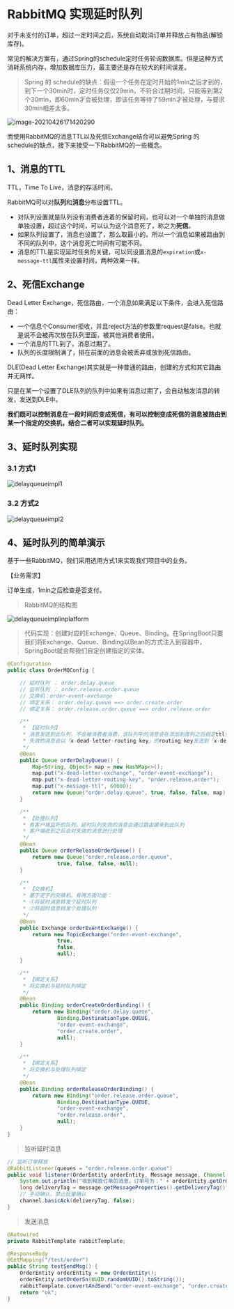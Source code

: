 # RabbitMQ 实现延时队列

对于未支付的订单，超过一定时间之后，系统自动取消订单并释放占有物品(解锁库存)。

常见的解决方案有，通过Spring的schedule定时任务轮询数据库。但是这种方式消耗系统内存，增加数据库压力，最主要还是存在较大的时间误差。

> Spring 的 schedule的缺点：假设一个任务在定时开始的1min之后才到的，到下一个30min时，定时任务仅仅29min，不符合过期时间，只能等到第2个30min，即60min才会被处理，即该任务等待了59min才被处理，与要求30min相差太多。

![image-20210426171420290](https://tobing-markdown.oss-cn-shenzhen.aliyuncs.com/image-20210426171420290.png)

而使用RabbitMQ的消息TTL以及死信Exchange结合可以避免Spring 的 schedule的缺点，接下来接受一下RabbitMQ的一些概念。

## 1、消息的TTL

TTL，Time To Live，消息的存活时间。

RabbitMQ可以对**队列**和**消息**分布设置TTL。

+ 对队列设置就是队列没有消费者连着的保留时间，也可以对一个单独的消息做单独设置，超过这个时间，可以认为这个消息死了，称之为**死信**。
+ 如果队列设置了，消息也设置了，那么取最小的。所以一个消息如果被路由到不同的队列中，这个消息死亡时间有可能不同。
+ 消息的TTL是实现延时任务的关键，可以同设置消息的`expiration`或`x-message-ttl`属性来设置时间，两种效果一样。

## 2、死信Exchange

Dead Letter Exchange，死信路由，一个消息如果满足以下条件，会进入死信路由：

+ 一个信息个Consumer拒收，并且reject方法的参数里request是false。也就是说不会被再次放在队列里面，被其他消费者使用。
+ 一个消息的TTL到了，消息过期了。
+ 队列的长度限制满了，排在前面的消息会被丢弃或放到死信路由。

DLE(Dead Letter Exchange)其实就是一种普通的路由，创建的方式和其它路由并无两样。

只是在某一个设置了DLE队列的队列中如果有消息过期了，会自动触发消息的转发，发送到DLE中。

**我们既可以控制消息在一段时间后变成死信，有可以控制变成死信的消息被路由到某一个指定的交换机，结合二者可以实现延时队列。**

## 3、延时队列实现

### 3.1 方式1

![delayqueueimpl1](https://tobing-markdown.oss-cn-shenzhen.aliyuncs.com/delayqueueimpl1.jpg)

### 3.2 方式2

![delayqueueimpl2](https://tobing-markdown.oss-cn-shenzhen.aliyuncs.com/delayqueueimpl2.jpg)

## 4、延时队列的简单演示

基于一些RabbitMQ，我们采用选用方式1来实现我们项目中的业务。

【业务需求】

订单生成，1min之后检查是否支付。

> RabbitMQ的结构图

![delayqueueimplinplatform](https://tobing-markdown.oss-cn-shenzhen.aliyuncs.com/delayqueueimplinplatform.jpg)

> 代码实现：创建对应的Exchange、Queue、Binding。在SpringBoot只要我们将Exchange、Queue、Binding以Bean的方式注入到容器中，SpringBoot就会帮我们自定创建指定的实体。

```java
@Configuration
public class OrderMQConfig {

    // 延时队列 ： order.delay.queue
    // 监听队列 ： order.release.order.queue
    // 交换机：order-event-exchange
    // 绑定关系： order.delay.queue ==> order.create.order
    // 绑定关系： order.release.order.queue ==> order.release.order

    /**
     * 【延时队列】
     * 消息发送到此队列，不会被消费者消费，该队列中的消息会在添加到度列之后指定ttl失效
     * 失效的消息会以「x-dead-letter-routing-key」的routing-key发送到「x-dead-letter-exchange」指定的交换机
     */
    @Bean
    public Queue orderDelayQueue() {
        Map<String, Object> map = new HashMap<>();
        map.put("x-dead-letter-exchange", "order-event-exchange");
        map.put("x-dead-letter-routing-key", "order.release.order");
        map.put("x-message-ttl", 60000);
        return new Queue("order.delay.queue", true, false, false, map);
    }

    /**
     * 【处理队列】
     * 有客户端监听的队列，延时队列失效的消息会通过路由键来到此队列
     * 客户端收到之后会对失效的消息进行处理
     */
    @Bean
    public Queue orderReleaseOrderQueue() {
        return new Queue("order.release.order.queue",
                true, false, false, null);
    }

    /**
     * 【交换机】
     * 基于定于的交换机。有两方面功能：
     * ①将延时消息转发个延时队列
     * ②将超时信息转发个处理队列
     */
    @Bean
    public Exchange orderEventExchange() {
        return new TopicExchange("order-event-exchange",
                true,
                false,
                null);
    }

    /**
     * 【绑定关系】
     * 将交换机与延时队列绑定
     */
    @Bean
    public Binding orderCreateOrderBinding() {
        return new Binding("order.delay.queue",
                Binding.DestinationType.QUEUE,
                "order-event-exchange",
                "order.create.order",
                null);
    }

    /**
     * 【绑定关系】
     * 将交换机与处理队列绑定
     */
    @Bean
    public Binding orderReleaseOrderBinding() {
        return new Binding("order.release.order.queue",
                Binding.DestinationType.QUEUE,
                "order-event-exchange",
                "order.release.order",
                null);
    }
}
```

> 监听延时消息

```java
// 监听订单释放
@RabbitListener(queues = "order.release.order.queue")
public void listener(OrderEntity orderEntity, Message message, Channel channel) throws IOException {
    System.out.println("收到释放订单的消息，订单号为：" + orderEntity.getOrderSn());
    long deliveryTag = message.getMessageProperties().getDeliveryTag();
    // 手动确认，禁止批量确认
    channel.basicAck(deliveryTag, false);
}
```

> 发送消息

```java
@Autowired
private RabbitTemplate rabbitTemplate;

@ResponseBody
@GetMapping("/test/order")
public String testSendMsg() {
    OrderEntity orderEntity = new OrderEntity();
    orderEntity.setOrderSn(UUID.randomUUID().toString());
    rabbitTemplate.convertAndSend("order-event-exchange", "order.create.order", orderEntity);
    return "ok";
}
```

